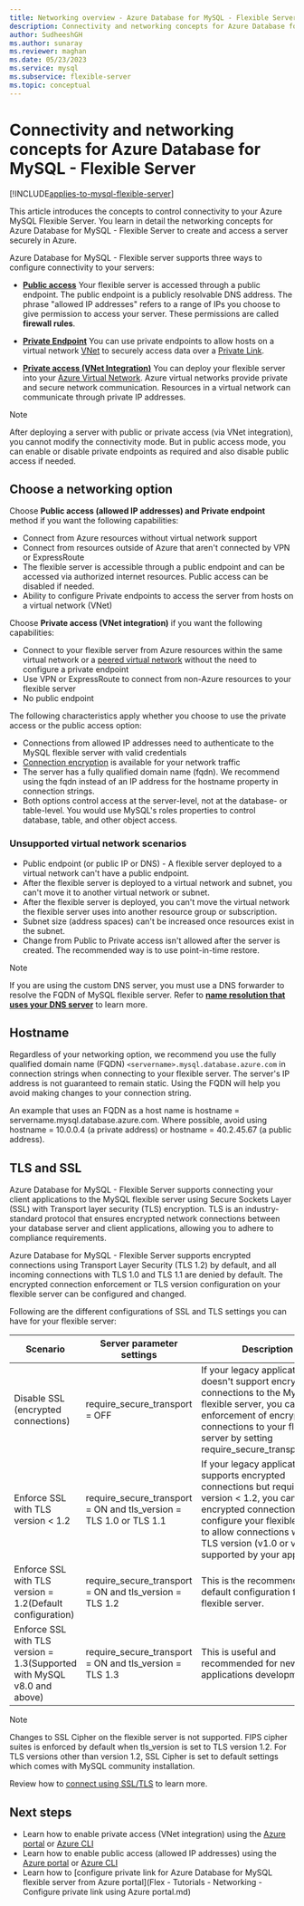 ```yaml
---
title: Networking overview - Azure Database for MySQL - Flexible Server
description: Connectivity and networking concepts for Azure Database for MySQL - Flexible Server
author: SudheeshGH
ms.author: sunaray
ms.reviewer: maghan
ms.date: 05/23/2023
ms.service: mysql
ms.subservice: flexible-server
ms.topic: conceptual
---
```


# Connectivity and networking concepts for Azure Database for MySQL - Flexible Server

[!INCLUDE[applies-to-mysql-flexible-server](../includes/applies-to-mysql-flexible-server.md)]

This article introduces the concepts to control connectivity to your Azure MySQL Flexible Server. You learn in detail the networking concepts for Azure Database for MySQL - Flexible Server to create and access a server securely in Azure.

Azure Database for MySQL - Flexible server supports three ways to configure connectivity to your servers:

   - **[Public access](./concepts-networking-public.md)** Your flexible server is accessed through a public endpoint. The public endpoint is a publicly resolvable DNS address. The phrase "allowed IP addresses" refers to a range of IPs you choose to give permission to access your server. These permissions are called **firewall rules**.

   - **[Private Endpoint](../../private-link/private-endpoint-overview.md)** You can use private endpoints to allow hosts on a virtual network [VNet](../../virtual-network/virtual-networks-overview.md) to securely access data over a [Private Link](../../private-link/private-link-overview.md).

   - **[Private access (VNet Integration)](./concepts-networking-vnet.md)** You can deploy your flexible server into your [Azure Virtual Network](../../virtual-network/virtual-networks-overview.md). Azure virtual networks provide private and secure network communication. Resources in a virtual network can communicate through private IP addresses.

> [!NOTE]  
> After deploying a server with public or private access (via VNet integration), you cannot modify the connectivity mode. But in public access mode, you can enable or disable private endpoints as required and also disable public access if needed.

## Choose a networking option

Choose **Public access (allowed IP addresses) and Private endpoint** method if you want the following capabilities:
   - Connect from Azure resources without virtual network support
   - Connect from resources outside of Azure that aren't connected by VPN or ExpressRoute
   - The flexible server is accessible through a public endpoint and can be accessed via authorized internet resources. Public access can be disabled if needed.
   - Ability to configure Private endpoints to access the server from hosts on a virtual network (VNet)

Choose **Private access (VNet integration)** if you want the following capabilities:
   - Connect to your flexible server from Azure resources within the same virtual network or a [peered virtual network](../../virtual-network/virtual-network-peering-overview.md) without the need to configure a private endpoint
   - Use VPN or ExpressRoute to connect from non-Azure resources to your flexible server
   - No public endpoint

The following characteristics apply whether you choose to use the private access or the public access option:
- Connections from allowed IP addresses need to authenticate to the MySQL flexible server with valid credentials
- [Connection encryption](#tls-and-ssl) is available for your network traffic
- The server has a fully qualified domain name (fqdn). We recommend using the fqdn instead of an IP address for the hostname property in connection strings.
- Both options control access at the server-level, not at the database- or table-level. You would use MySQL's roles properties to control database, table, and other object access.

### Unsupported virtual network scenarios

- Public endpoint (or public IP or DNS) - A flexible server deployed to a virtual network can't have a public endpoint.
- After the flexible server is deployed to a virtual network and subnet, you can't move it to another virtual network or subnet.
- After the flexible server is deployed, you can't move the virtual network the flexible server uses into another resource group or subscription.
- Subnet size (address spaces) can't be increased once resources exist in the subnet.
- Change from Public to Private access isn't allowed after the server is created. The recommended way is to use point-in-time restore.

> [!NOTE]  
> If you are using the custom DNS server, you must use a DNS forwarder to resolve the FQDN of MySQL flexible server. Refer to **[name resolution that uses your DNS server](../../virtual-network/virtual-networks-name-resolution-for-vms-and-role-instances.md#name-resolution-that-uses-your-own-dns-server)** to learn more.

## Hostname

Regardless of your networking option, we recommend you use the fully qualified domain name (FQDN) `<servername>.mysql.database.azure.com` in connection strings when connecting to your flexible server. The server's IP address is not guaranteed to remain static. Using the FQDN will help you avoid making changes to your connection string.

An example that uses an FQDN as a host name is hostname = servername.mysql.database.azure.com. Where possible, avoid using hostname = 10.0.0.4 (a private address) or hostname = 40.2.45.67 (a public address).

## TLS and SSL

Azure Database for MySQL - Flexible Server supports connecting your client applications to the MySQL flexible server using Secure Sockets Layer (SSL) with Transport layer security (TLS) encryption. TLS is an industry-standard protocol that ensures encrypted network connections between your database server and client applications, allowing you to adhere to compliance requirements.

Azure Database for MySQL - Flexible Server supports encrypted connections using Transport Layer Security (TLS 1.2) by default, and all incoming connections with TLS 1.0 and TLS 1.1 are denied by default. The encrypted connection enforcement or TLS version configuration on your flexible server can be configured and changed.

Following are the different configurations of SSL and TLS settings you can have for your flexible server:

| Scenario | Server parameter settings | Description |
| --- | --- | --- |
| Disable SSL (encrypted connections) | require_secure_transport = OFF | If your legacy application doesn't support encrypted connections to the MySQL flexible server, you can disable enforcement of encrypted connections to your flexible server by setting require_secure_transport=OFF. |
| Enforce SSL with TLS version < 1.2 | require_secure_transport = ON and tls_version = TLS 1.0 or TLS 1.1 | If your legacy application supports encrypted connections but requires TLS version < 1.2, you can enable encrypted connections, but configure your flexible server to allow connections with the TLS version (v1.0 or v1.1) supported by your application |
| Enforce SSL with TLS version = 1.2(Default configuration) | require_secure_transport = ON and tls_version = TLS 1.2 | This is the recommended and default configuration for a flexible server. |
| Enforce SSL with TLS version = 1.3(Supported with MySQL v8.0 and above) | require_secure_transport = ON and tls_version = TLS 1.3 | This is useful and recommended for new applications development |

> [!NOTE]  
> Changes to SSL Cipher on the flexible server is not supported. FIPS cipher suites is enforced by default when tls_version is set to TLS version 1.2. For TLS versions other than version 1.2, SSL Cipher is set to default settings which comes with MySQL community installation.

Review how to [connect using SSL/TLS](how-to-connect-tls-ssl.md) to learn more.

## Next steps

- Learn how to enable private access (VNet integration) using the [Azure portal](how-to-manage-virtual-network-portal.md) or [Azure CLI](how-to-manage-virtual-network-cli.md)
- Learn how to enable public access (allowed IP addresses) using the [Azure portal](how-to-manage-firewall-portal.md) or [Azure CLI](how-to-manage-firewall-cli.md)
- Learn how to [configure private link for Azure Database for MySQL flexible server from Azure portal](Flex - Tutorials - Networking - Configure private link using Azure portal.md)
